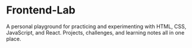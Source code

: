 # Frontend-Lab
A personal playground for practicing and experimenting with HTML, CSS, JavaScript, and React. Projects, challenges, and learning notes all in one place.

